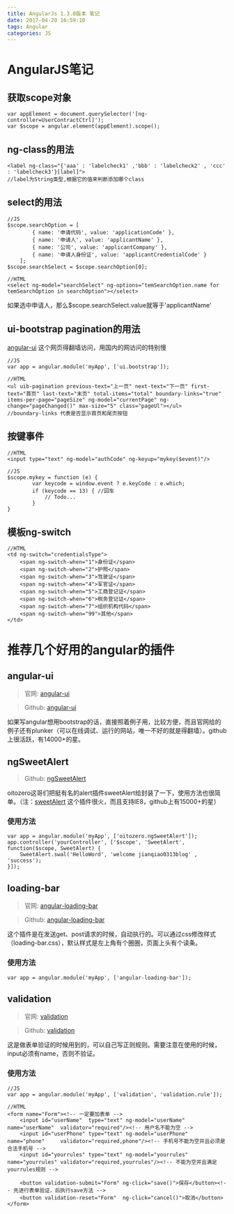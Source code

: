 ```yaml
---
title: AngularJs 1.3.0版本 笔记
date: 2017-04-20 16:59:10
tags: Angular 
categories: JS
---
```

# AngularJS笔记
## 获取scope对象

```
var appElement = document.querySelector('[ng-controller=UserContractCtrl]');
var $scope = angular.element(appElement).scope();
```

## ng-class的用法

```
<label ng-class="{'aaa' : 'labelcheck1' ,'bbb' : 'labelcheck2' , 'ccc' : 'labelcheck3'}[label]">
//label为String类型,根据它的值来判断添加哪个class
```

## select的用法

```
//JS
$scope.searchOption = [
        { name: '申请代码', value: 'applicationCode' },
        { name: '申请人', value: 'applicantName' },
        { name: '公司', value: 'applicantCompany' },
        { name: '申请人身份证', value: 'applicantCredentialCode' }
    ];
$scope.searchSelect = $scope.searchOption[0];
```

```
//HTML
<select ng-model="searchSelect" ng-options="temSearchOption.name for temSearchOption in searchOption"></select>
```

如果选中申请人，那么$scope.searchSelect.value就等于'applicantName'

## ui-bootstrap pagination的用法
[angular-ui](http://angular-ui.github.io/bootstrap/) 这个网页得翻墙访问，用国内的网访问的特别慢
```
//JS
var app = angular.module('myApp', ['ui.bootstrap']);
```

```
//HTML
<ul uib-pagination previous-text="上一页" next-text="下一页" first-text="首页" last-text="末页" total-items="total" boundary-links="true" items-per-page="pageSize" ng-model="currentPage" ng-change="pageChanged()" max-size="5" class="pageUl"></ul>
//boundary-links 代表是否显示首页和尾页按钮
```
## 按键事件

```
//HTML
<input type="text" ng-model="authCode" ng-keyup="mykey($event)"/>
```

```
//JS
$scope.mykey = function (e) {
        var keycode = window.event ? e.keyCode : e.which;
        if (keycode == 13) { //回车
            // Todo...
        }
}
```

## 模板ng-switch

```
//HTML
<td ng-switch="credentialsType">
    <span ng-switch-when="1">身份证</span>
    <span ng-switch-when="2">护照</span>
    <span ng-switch-when="3">驾驶证</span>
    <span ng-switch-when="4">军官证</span>
    <span ng-switch-when="5">工商登记证</span>
    <span ng-switch-when="6">税务登记证</span>
    <span ng-switch-when="7">组织机构代码</span>
    <span ng-switch-when="99">其他</span>
</td>
```



# 推荐几个好用的angular的插件
## angular-ui
> 官网: [angular-ui](http://angular-ui.github.io/bootstrap/)

> Github: [angular-ui](https://github.com/angular-ui/bootstrap) 

如果写angular想用bootstrap的话，直接照着例子用，比较方便，而且官网给的例子还有plunker（可以在线调试、运行的网站，唯一不好的就是得翻墙）。github上很活跃，有14000+的星。

## ngSweetAlert
> Github: [ngSweetAlert](https://github.com/oitozero/ngSweetAlert) 

oitozero这哥们把挺有名的alert插件sweetAlert给封装了一下，使用方法也很简单。（注：[sweetAlert](https://github.com/t4t5/sweetalert) 这个插件很火，而且支持IE8，github上有15000+的星）

### 使用方法
```
var app = angular.module('myApp', ['oitozero.ngSweetAlert']);
app.controller('yourController', ['$scope', 'SweetAlert', function($scope, SweetAlert) {
    SweetAlert.swal('HelloWord', 'welcome jianqiao0313blog' , 'success');
}]);
```

## loading-bar
> 官网: [angular-loading-bar](https://chieffancypants.github.io/angular-loading-bar)

> Github: [angular-loading-bar](https://github.com/chieffancypants/angular-loading-bar)

这个插件是在发送get、post请求的时候，自动执行的。可以通过css修改样式（loading-bar.css），默认样式是左上角有个圈圈，页面上头有个读条。

### 使用方法
```
var app = angular.module('myApp', ['angular-loading-bar']);
```

## validation
> 官网: [validation](http://hueitan.github.io/angular-validation/)

> Github: [validation](https://github.com/hueitan/angular-validation)

这是做表单验证的时候用到的，可以自己写正则规则。需要注意在使用的时候，input必须有name，否则不验证。
### 使用方法
```
//JS
var app = angular.module('myApp', ['validation', 'validation.rule']);
```


```
//HTML
<form name="Form"><!-- 一定要加表单 -->
    <input id="userName"  type="text" ng-model="userName"  name="userName"  validator="required"/><!-- 用户名不能为空 -->
    <input id="userPhone" type="text" ng-model="userPhone" name="phone"     validator="required,phone"/><!-- 手机号不能为空并且必须是合法手机号 -->
    <input id="yourrules" type="text" ng-model="yourrules" name="yourrules" validator="required,yourrules"/><!-- 不能为空并且满足yourrules规则 -->
                               
    <button validation-submit="Form" ng-click="save()">保存</button><!-- 先进行表单验证，后执行save方法 -->
    <button validation-reset="Form"  ng-click="cancel()">取消</button>
</form>
```
